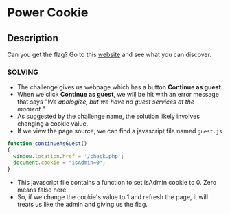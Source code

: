 # Power Cookie
## Description

Can you get the flag? Go to this [website](http://saturn.picoctf.net:52021/) and see what you can discover.

### SOLVING
* The challenge gives us webpage which has a button **Continue as guest.**
* When we click **Continue as guest**, we will be hit with an error message that says _"We apologize, but we have no guest services at the moment._"
* As suggested by the challenge name, the solution likely involves changing a cookie value.
* If we view the page source, we can find a javascript file named `guest.js`
```javascript
function continueAsGuest()
{
  window.location.href = '/check.php';
  document.cookie = "isAdmin=0";
}
```
* This javascript file contains a function to set isAdmin cookie to 0. Zero means false here.
* So, if we change the cookie's value to 1 and refresh the page, it will treats us like the admin and giving us the flag.

